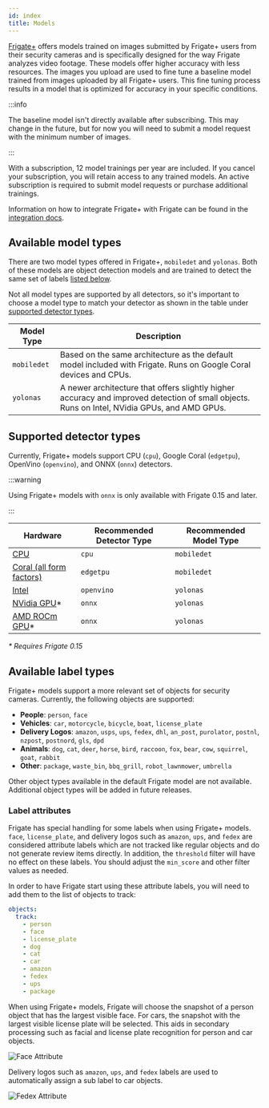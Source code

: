 ```yaml
---
id: index
title: Models
---
```


<a href="https://frigate.video/plus" target="_blank" rel="nofollow">Frigate+</a> offers models trained on images submitted by Frigate+ users from their security cameras and is specifically designed for the way Frigate analyzes video footage. These models offer higher accuracy with less resources. The images you upload are used to fine tune a baseline model trained from images uploaded by all Frigate+ users. This fine tuning process results in a model that is optimized for accuracy in your specific conditions.

:::info

The baseline model isn't directly available after subscribing. This may change in the future, but for now you will need to submit a model request with the minimum number of images.

:::

With a subscription, 12 model trainings per year are included. If you cancel your subscription, you will retain access to any trained models. An active subscription is required to submit model requests or purchase additional trainings.

Information on how to integrate Frigate+ with Frigate can be found in the [integration docs](../integrations/plus.md).

## Available model types

There are two model types offered in Frigate+, `mobiledet` and `yolonas`. Both of these models are object detection models and are trained to detect the same set of labels [listed below](#available-label-types).

Not all model types are supported by all detectors, so it's important to choose a model type to match your detector as shown in the table under [supported detector types](#supported-detector-types).

| Model Type  | Description                                                                                                                                  |
| ----------- | -------------------------------------------------------------------------------------------------------------------------------------------- |
| `mobiledet` | Based on the same architecture as the default model included with Frigate. Runs on Google Coral devices and CPUs.                            |
| `yolonas`   | A newer architecture that offers slightly higher accuracy and improved detection of small objects. Runs on Intel, NVidia GPUs, and AMD GPUs. |

## Supported detector types

Currently, Frigate+ models support CPU (`cpu`), Google Coral (`edgetpu`), OpenVino (`openvino`), and ONNX (`onnx`) detectors.

:::warning

Using Frigate+ models with `onnx` is only available with Frigate 0.15 and later.

:::

| Hardware                                                                                                                     | Recommended Detector Type | Recommended Model Type |
| ---------------------------------------------------------------------------------------------------------------------------- | ------------------------- | ---------------------- |
| [CPU](/configuration/object_detectors.md#cpu-detector-not-recommended)                                                       | `cpu`                     | `mobiledet`            |
| [Coral (all form factors)](/configuration/object_detectors.md#edge-tpu-detector)                                             | `edgetpu`                 | `mobiledet`            |
| [Intel](/configuration/object_detectors.md#openvino-detector)                                                                | `openvino`                | `yolonas`              |
| [NVidia GPU](https://deploy-preview-13787--frigate-docs.netlify.app/configuration/object_detectors#onnx)\*                   | `onnx`                    | `yolonas`              |
| [AMD ROCm GPU](https://deploy-preview-13787--frigate-docs.netlify.app/configuration/object_detectors#amdrocm-gpu-detector)\* | `onnx`                    | `yolonas`              |

_\* Requires Frigate 0.15_

## Available label types

Frigate+ models support a more relevant set of objects for security cameras. Currently, the following objects are supported:

- **People**: `person`, `face`
- **Vehicles**: `car`, `motorcycle`, `bicycle`, `boat`, `license_plate`
- **Delivery Logos**: `amazon`, `usps`, `ups`, `fedex`, `dhl`, `an_post`, `purolator`, `postnl`, `nzpost`, `postnord`, `gls`, `dpd`
- **Animals**: `dog`, `cat`, `deer`, `horse`, `bird`, `raccoon`, `fox`, `bear`, `cow`, `squirrel`, `goat`, `rabbit`
- **Other**: `package`, `waste_bin`, `bbq_grill`, `robot_lawnmower`, `umbrella`

Other object types available in the default Frigate model are not available. Additional object types will be added in future releases.

### Label attributes

Frigate has special handling for some labels when using Frigate+ models. `face`, `license_plate`, and delivery logos such as `amazon`, `ups`, and `fedex` are considered attribute labels which are not tracked like regular objects and do not generate review items directly. In addition, the `threshold` filter will have no effect on these labels. You should adjust the `min_score` and other filter values as needed.

In order to have Frigate start using these attribute labels, you will need to add them to the list of objects to track:

```yaml
objects:
  track:
    - person
    - face
    - license_plate
    - dog
    - cat
    - car
    - amazon
    - fedex
    - ups
    - package
```

When using Frigate+ models, Frigate will choose the snapshot of a person object that has the largest visible face. For cars, the snapshot with the largest visible license plate will be selected. This aids in secondary processing such as facial and license plate recognition for person and car objects.

![Face Attribute](/img/plus/attribute-example-face.jpg)

Delivery logos such as `amazon`, `ups`, and `fedex` labels are used to automatically assign a sub label to car objects.

![Fedex Attribute](/img/plus/attribute-example-fedex.jpg)
